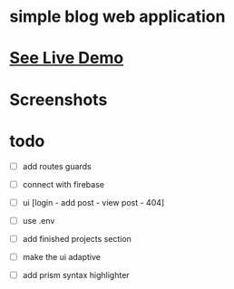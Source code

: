 # simple blog web application

# [See Live Demo](https://maxland-a4698.web.app/)

# Screenshots
# todo
- [ ] add routes guards
- [ ] connect with firebase
- [ ] ui [login - add post - view post - 404]
- [ ] use .env
- [ ] add finished projects section
- [ ] make the ui adaptive
- [ ] add prism syntax highlighter


